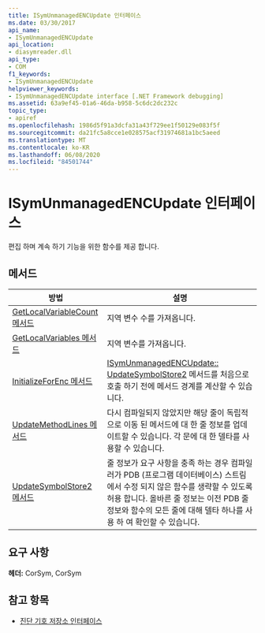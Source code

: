 ```yaml
---
title: ISymUnmanagedENCUpdate 인터페이스
ms.date: 03/30/2017
api_name:
- ISymUnmanagedENCUpdate
api_location:
- diasymreader.dll
api_type:
- COM
f1_keywords:
- ISymUnmanagedENCUpdate
helpviewer_keywords:
- ISymUnmanagedENCUpdate interface [.NET Framework debugging]
ms.assetid: 63a9ef45-01a6-46da-b958-5c6dc2dc232c
topic_type:
- apiref
ms.openlocfilehash: 1986d5f91a3dcfa31a43f729ee1f50129e083f5f
ms.sourcegitcommit: da21fc5a8cce1e028575acf31974681a1bc5aeed
ms.translationtype: MT
ms.contentlocale: ko-KR
ms.lasthandoff: 06/08/2020
ms.locfileid: "84501744"
---
```

# <a name="isymunmanagedencupdate-interface"></a>ISymUnmanagedENCUpdate 인터페이스
편집 하며 계속 하기 기능을 위한 함수를 제공 합니다.  
  
## <a name="methods"></a>메서드  
  
|방법|설명|  
|------------|-----------------|  
|[GetLocalVariableCount 메서드](isymunmanagedencupdate-getlocalvariablecount-method.md)|지역 변수 수를 가져옵니다.|  
|[GetLocalVariables 메서드](isymunmanagedencupdate-getlocalvariables-method.md)|지역 변수를 가져옵니다.|  
|[InitializeForEnc 메서드](isymunmanagedencupdate-initializeforenc-method.md)|[ISymUnmanagedENCUpdate:: UpdateSymbolStore2](isymunmanagedencupdate-updatesymbolstore2-method.md) 메서드를 처음으로 호출 하기 전에 메서드 경계를 계산할 수 있습니다.|  
|[UpdateMethodLines 메서드](isymunmanagedencupdate-updatemethodlines-method.md)|다시 컴파일되지 않았지만 해당 줄이 독립적으로 이동 된 메서드에 대 한 줄 정보를 업데이트할 수 있습니다. 각 문에 대 한 델타를 사용할 수 있습니다.|  
|[UpdateSymbolStore2 메서드](isymunmanagedencupdate-updatesymbolstore2-method.md)|줄 정보가 요구 사항을 충족 하는 경우 컴파일러가 PDB (프로그램 데이터베이스) 스트림에서 수정 되지 않은 함수를 생략할 수 있도록 허용 합니다. 올바른 줄 정보는 이전 PDB 줄 정보와 함수의 모든 줄에 대해 델타 하나를 사용 하 여 확인할 수 있습니다.|  
  
## <a name="requirements"></a>요구 사항  
 **헤더:** CorSym, CorSym  
  
## <a name="see-also"></a>참고 항목

- [진단 기호 저장소 인터페이스](diagnostics-symbol-store-interfaces.md)
